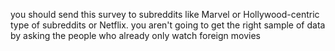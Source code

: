 you should send this survey to subreddits like Marvel or Hollywood-centric type of subreddits or Netflix. you aren't going to get the right sample of data by asking the people who already only watch foreign movies
